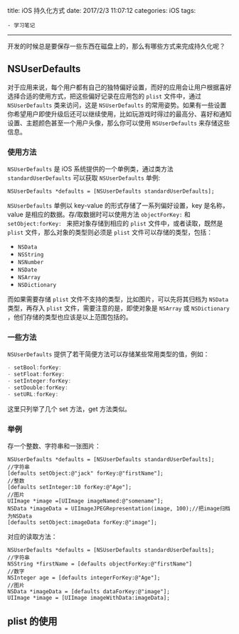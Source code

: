title: iOS 持久化方式
date: 2017/2/3 11:07:12
categories: iOS
tags:

	- 学习笔记
---

开发的时候总是要保存一些东西在磁盘上的，那么有哪些方式来完成持久化呢？

<!--more-->

## NSUserDefaults

对于应用来说，每个用户都有自己的独特偏好设置，而好的应用会让用户根据喜好选择合适的使用方式，把这些偏好记录在应用包的 `plist` 文件中，通过 `NSUserDefaults` 类来访问，这是 `NSUserDefaults` 的常用姿势。如果有一些设置你希望用户即使升级后还可以继续使用，比如玩游戏时得过的最高分、喜好和通知设置、主题颜色甚至一个用户头像，那么你可以使用 `NSUserDefaults` 来存储这些信息。

### 使用方法

`NSUserDefaults` 是 iOS 系统提供的一个单例类，通过类方法 `standardUserDefaults` 可以获取 `NSUserDefaults` 单例:

```objc
NSUserDefaults *defaults = [NSUserDefaults standardUserDefaults];
```

`NSUserDefaults` 单例以 key-value 的形式存储了一系列偏好设置，key 是名称，value 是相应的数据。存/取数据时可以使用方法 `objectForKey:` 和 `setObject:forKey: ` 来把对象存储到相应的 `plist` 文件中，或者读取，既然是 `plist` 文件，那么对象的类型则必须是 `plist` 文件可以存储的类型，包括：

- `NSData`
- `NSString`
- `NSNumber`
- `NSDate`
- `NSArray`
- `NSDictionary`

而如果需要存储  `plist` 文件不支持的类型，比如图片，可以先将其归档为 `NSData` 类型，再存入 `plist` 文件，需要注意的是，即使对象是 `NSArray` 或 `NSDictionary` ，他们存储的类型也应该是以上范围包括的。

### 一些方法

`NSUserDefaults` 提供了若干简便方法可以存储某些常用类型的值，例如：

```objective-c
- setBool:forKey:
- setFloat:forKey:
- setInteger:forKey:
- setDouble:forKey:
- setURL:forKey:
```

这里只列举了几个 set 方法，get 方法类似。

### 举例

存一个整数、字符串和一张图片：

```objc
NSUserDefaults *defaults = [NSUserDefaults standardUserDefaults];
//字符串
[defaults setObject:@"jack" forKey:@"firstName"];
//整数
[defaults setInteger:10 forKey:@"Age"];
//图片
UIImage *image =[UIImage imageNamed:@"somename"];
NSData *imageData = UIImageJPEGRepresentation(image, 100);//把image归档为NSData
[defaults setObject:imageData forKey:@"image"];
```

对应的读取方法：

```objc
NSUserDefaults *defaults = [NSUserDefaults standardUserDefaults];
//字符串
NSString *firstName = [defaults objectForKey:@"firstName"]
//数字
NSInteger age = [defaults integerForKey:@"Age"];
//图片
NSData *imageData = [defaults dataForKey:@"image"];
UIImage *image = [UIImage imageWithData:imageData];
```

## plist 的使用

